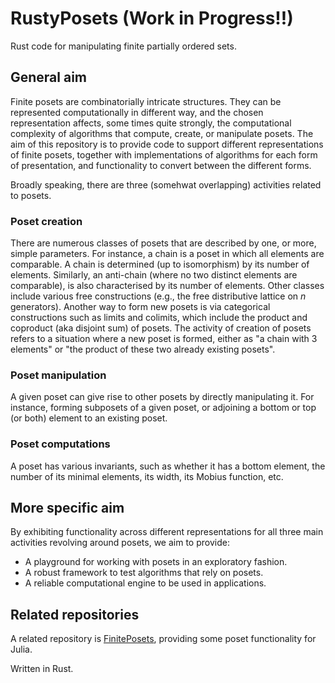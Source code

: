 # RustyPosets (Work in Progress!!)
Rust code for manipulating finite partially ordered sets.

## General aim
Finite posets are combinatorially intricate structures. They can be represented computationally in different way, and the chosen representation affects,
some times quite strongly, the computational complexity of algorithms that compute, create, or manipulate posets. The aim of this repository is 
to provide code to support different representations of finite posets, together with implementations of algorithms for each form of presentation, and
functionality to convert between the different forms. 

Broadly speaking, there are three (somehwat overlapping) activities related to posets.

### Poset creation
There are numerous classes of posets that are described by one, or more, simple parameters. For instance, a chain is a poset in which all elements are comparable. A chain is determined (up to isomorphism) by its number of elements. Similarly, an anti-chain (where no two distinct elements are comparable), is also characterised by its number of elements. Other classes include various free constructions (e.g., the free distributive lattice on $n$ generators). Another way to form new posets is via categorical constructions such as limits and colimits, which include the product and coproduct (aka disjoint sum) of posets. The activity of creation of posets refers to a situation where a new poset is formed, either as "a chain with $3$ elements" or "the product of these two already existing posets". 

### Poset manipulation
A given poset can give rise to other posets by directly manipulating it. For instance, forming subposets of a given poset, or adjoining a bottom or top (or both) element to an existing poset.

### Poset computations
A poset has various invariants, such as whether it has a bottom element, the number of its minimal elements, its width, its Mobius function, etc. 

## More specific aim
By exhibiting functionality across different representations for all three main activities revolving around posets, we aim to provide:
- A playground for working with posets in an exploratory fashion.
- A robust framework to test algorithms that rely on posets. 
- A reliable computational engine to be used in applications.

## Related repositories
A related repository is [FinitePosets](https://github.com/jmichel7/FinitePosets.jl), providing some poset functionality for Julia. 

Written in Rust.
